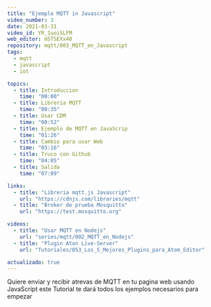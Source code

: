 ```yaml
---
title: "Ejemplo MQTT in Javascript"
video_number: 3
date: 2021-03-31
video_id: YR_1uoiSLFM
web_editor: m5TSEXx40
repository: mqtt/003_MQTT_en_Javascript
tags:
  - mqtt
  - javascript
  - iot

topics:
  - title: Introduccion
    time: "00:00"
  - title: Libreria MQTT
    time: "00:35"
  - title: Usar CDM
    time: "00:52"
  - title: Ejemplo de MQTT en JavaScrip
    time: "01:26"
  - title: Cambio para usar Web
    time: "03:16"
  - title: Truco con Github
    time: "04:05"
  - title: Salida
    time: "07:09"

links:
  - title: "Libreria mqtt.js Javascript"
    url: "https://cdnjs.com/libraries/mqtt"
  - title: "Broker de prueba Mosquitto"
    url: "https://test.mosquitto.org"

videos:
  - title: "Usar MQTT en Nodejs"
    url: "series/mqtt/002_MQTT_en_Nodejs"
  - title: "Plugin Aton Live-Server"
    url: "Tutoriales/053_Los_5_Mejores_Plugins_para_Atom_Editor"

actualizado: true
---
```


Quiere enviar y recibir atrevas de MQTT en tu pagina web usando JavaScript este Tutorial te dará todos los ejemplos necesarios para empezar
